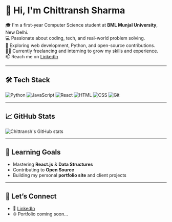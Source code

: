 # 👋 Hi, I'm Chittransh Sharma

🎓 I'm a first-year Computer Science student at **BML Munjal University**, New Delhi.  
💻 Passionate about coding, tech, and real-world problem solving.  
🚀 Exploring web development, Python, and open-source contributions.  
🧑‍💻 Currently freelancing and interning to grow my skills and experience.  
📫 Reach me on [LinkedIn](https://linkedin.com/in/chittransh-sharma)

---

## 🛠️ Tech Stack

![Python](https://img.shields.io/badge/-Python-3776AB?logo=python&logoColor=white&style=for-the-badge)
![JavaScript](https://img.shields.io/badge/-JavaScript-F7DF1E?logo=javascript&logoColor=black&style=for-the-badge)
![React](https://img.shields.io/badge/-React-61DAFB?logo=react&logoColor=black&style=for-the-badge)
![HTML](https://img.shields.io/badge/-HTML5-E34F26?logo=html5&logoColor=white&style=for-the-badge)
![CSS](https://img.shields.io/badge/-CSS3-1572B6?logo=css3&logoColor=white&style=for-the-badge)
![Git](https://img.shields.io/badge/-Git-F05032?logo=git&logoColor=white&style=for-the-badge)

---

## 📈 GitHub Stats

![Chittransh's GitHub stats](https://github-readme-stats.vercel.app/api?username=chittranshsharma&show_icons=true&theme=github_dark&hide_rank=false)

---

## 🧠 Learning Goals

- Mastering **React.js** & **Data Structures**
- Contributing to **Open Source**
- Building my personal **portfolio site** and client projects

---

## 🤝 Let’s Connect

- 📩 [LinkedIn](https://linkedin.com/in/chittransh-sharma)
- 🌐 Portfolio coming soon…
